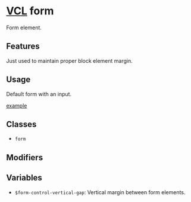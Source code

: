 # [VCL](https://github.com/vcl/doc) form

Form element.

## Features

Just used to maintain proper block element margin.

## Usage

Default form with an input.

[example](/demo/example-input.html)

## Classes

- `form`

## Modifiers

## Variables

- `$form-control-vertical-gap`: Vertical margin between form elements.
